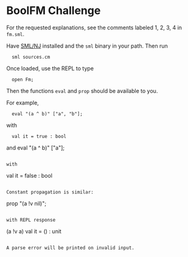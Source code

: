 # BoolFM Challenge

For the requested explanations, see the comments labeled 1, 2, 3, 4 in `fm.sml`.

Have [SML/NJ](https://www.smlnj.org/) installed and the `sml` binary in your path.
Then run
```
  sml sources.cm
```

Once loaded, use the REPL to type
```
  open Fm;
```
Then the functions `eval` and `prop` should be available to you.

For example,
```
  eval "(a ^ b)" ["a", "b"];
```

with
```
  val it = true : bool
```
and
  eval "(a ^ b)" ["a"];
```

with
```
  val it = false : bool
```

Constant propagation is similar:
```
  prop "(a !v nil)";
```

with REPL response
```
  (a !v a)
  val it = () : unit
```

A parse error will be printed on invalid input.


